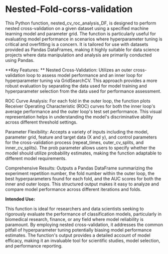 # Nested-Fold-corss-validation
This Python function, nested_cv_roc_analysis_DF, is designed to perform nested cross-validation on a given dataset using a specified machine learning model and parameter grid. The function is particularly useful for evaluating model performance in scenarios where hyperparameter tuning is critical and overfitting is a concern. It is tailored for use with datasets provided as Pandas DataFrames, making it highly suitable for data science projects where data manipulation and analysis are primarily conducted using Pandas.

**Key Features:
**
Nested Cross-Validation: Utilizes an outer cross-validation loop to assess model performance and an inner loop for hyperparameter tuning via GridSearchCV. This approach provides a more robust evaluation by separating the data used for model training and hyperparameter selection from the data used for performance assessment.

ROC Curve Analysis: For each fold in the outer loop, the function plots Receiver Operating Characteristic (ROC) curves for both the inner loop's average performance and the outer loop's test set performance. This visual representation helps in understanding the model's discriminative ability across different threshold settings.

Parameter Flexibility: Accepts a variety of inputs including the model, parameter grid, feature and target data (X and y), and control parameters for the cross-validation process (repeat_times, outer_cv_splits, and inner_cv_splits). The prob parameter allows users to specify whether the model should utilize probability estimates, making the function adaptable to different model requirements.

Comprehensive Results: Outputs a Pandas DataFrame summarizing the experiment repetition number, the fold number within the outer loop, the best hyperparameters found for each fold, and the AUC scores for both the inner and outer loops. This structured output makes it easy to analyze and compare model performance across different iterations and folds.


**Intended Use:** 


This function is ideal for researchers and data scientists seeking to rigorously evaluate the performance of classification models, particularly in biomedical research, finance, or any field where model reliability is paramount. By employing nested cross-validation, it addresses the common pitfall of hyperparameter tuning potentially biasing model performance estimates. The function's output provides a detailed account of model efficacy, making it an invaluable tool for scientific studies, model selection, and performance reporting.
